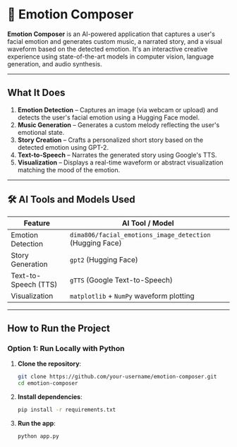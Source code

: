 
# 🎵 Emotion Composer

**Emotion Composer** is an AI-powered application that captures a user's facial emotion and generates custom music, a narrated story, and a visual waveform based on the detected emotion. It's an interactive creative experience using state-of-the-art models in computer vision, language generation, and audio synthesis.

---

##  What It Does

1. **Emotion Detection** – Captures an image (via webcam or upload) and detects the user's facial emotion using a Hugging Face model.
2. **Music Generation** – Generates a custom melody reflecting the user's emotional state.
3. **Story Creation** – Crafts a personalized short story based on the detected emotion using GPT-2.
4. **Text-to-Speech** – Narrates the generated story using Google's TTS.
5. **Visualization** – Displays a real-time waveform or abstract visualization matching the mood of the emotion.

---

## 🛠 AI Tools and Models Used

| Feature               | AI Tool / Model                                             |
|----------------------|-------------------------------------------------------------|
| Emotion Detection     | `dima806/facial_emotions_image_detection` (Hugging Face)   |
| Story Generation      | `gpt2` (Hugging Face)                                       |
| Text-to-Speech (TTS)  | `gTTS` (Google Text-to-Speech)                              |
| Visualization         | `matplotlib` + `NumPy` waveform plotting                    |

---

##  How to Run the Project

###  Option 1: Run Locally with Python

1. **Clone the repository**:
   ```bash
   git clone https://github.com/your-username/emotion-composer.git
   cd emotion-composer

2. **Install dependencies**:
   ```bash
   pip install -r requirements.txt

3. **Run the app**:
   ```bash
   python app.py




